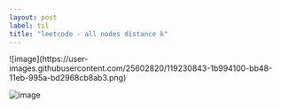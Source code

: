 ```yaml
---
layout: post
label: til
title: "leetcode - all nodes distance k"
---
```


<p>
  
</p>
![image](https://user-images.githubusercontent.com/25602820/119230843-1b994100-bb48-11eb-995a-bd2968cb8ab3.png)

![image](https://user-images.githubusercontent.com/25602820/119230853-28b63000-bb48-11eb-8307-52b4610d35ad.png)


